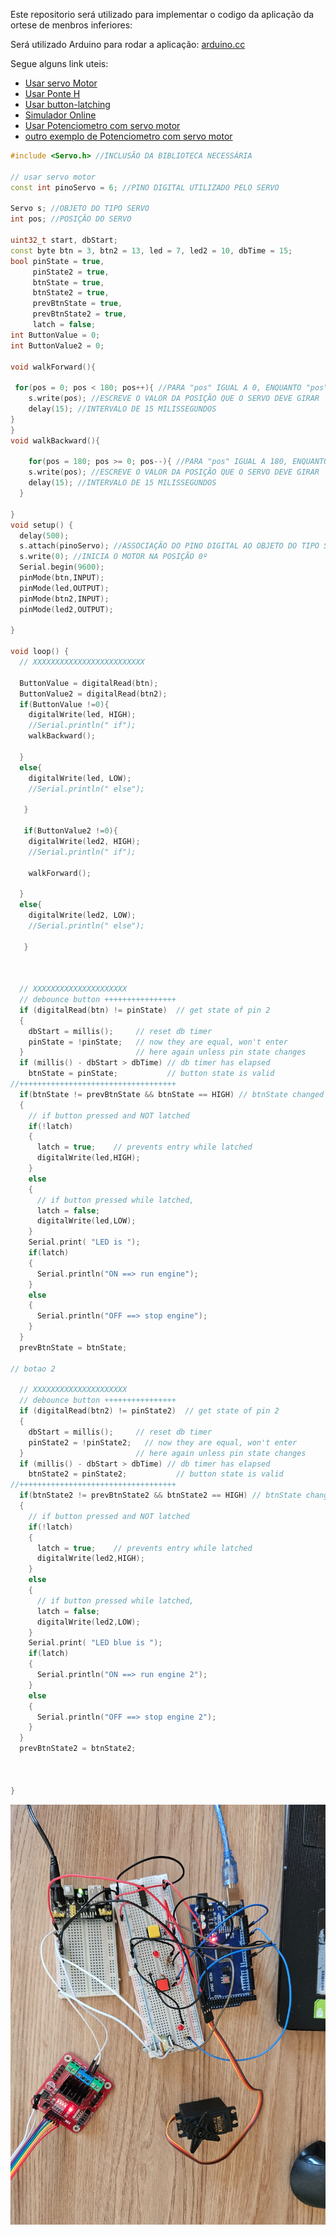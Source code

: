 Este repositorio será utilizado para implementar o codigo da aplicação da ortese de menbros inferiores:



Será utilizado Arduino para rodar a aplicação: [arduino.cc](https://www.arduino.cc/en/software)

Segue alguns link uteis:
- [Usar servo Motor](https://blogmasterwalkershop.com.br/arduino/como-usar-com-arduino-servo-motor-mg995)
- [Usar Ponte H](https://cdn.instructables.com/ORIG/FCN/YABW/IHNTEND4/FCNYABWIHNTEND4.pdf)
- [Usar button-latching](https://forum.arduino.cc/t/button-latching/321499/5)
- [Simulador Online](https://www.tinkercad.com/things/03YL3OztVVv-cool-krunk-crift/editel?sharecode=2el-GQnrRGlfAO1Q8Jp-CKXd9CBgFvJOoVfT7K-9hf0)
- [Usar Potenciometro com servo motor](https://www.makerhero.com/blog/potenciometro-controlando-servo-motor/)
- [outro exemplo de  Potenciometro com servo motor ](https://www.makerzine.com.br/educacao/servo-motor-controlado-por-potenciometro/)
```cpp
#include <Servo.h> //INCLUSÃO DA BIBLIOTECA NECESSÁRIA

// usar servo motor
const int pinoServo = 6; //PINO DIGITAL UTILIZADO PELO SERVO  
 
Servo s; //OBJETO DO TIPO SERVO
int pos; //POSIÇÃO DO SERVO

uint32_t start, dbStart;
const byte btn = 3, btn2 = 13, led = 7, led2 = 10, dbTime = 15;
bool pinState = true,
     pinState2 = true,
     btnState = true,
     btnState2 = true,
     prevBtnState = true,
     prevBtnState2 = true,
     latch = false;
int ButtonValue = 0;
int ButtonValue2 = 0;

void walkForward(){

 for(pos = 0; pos < 180; pos++){ //PARA "pos" IGUAL A 0, ENQUANTO "pos" MENOR QUE 180, INCREMENTA "pos"
    s.write(pos); //ESCREVE O VALOR DA POSIÇÃO QUE O SERVO DEVE GIRAR
    delay(15); //INTERVALO DE 15 MILISSEGUNDOS
}
}
void walkBackward(){

    for(pos = 180; pos >= 0; pos--){ //PARA "pos" IGUAL A 180, ENQUANTO "pos" MAIOR OU IGUAL QUE 0, DECREMENTA "pos"
    s.write(pos); //ESCREVE O VALOR DA POSIÇÃO QUE O SERVO DEVE GIRAR
    delay(15); //INTERVALO DE 15 MILISSEGUNDOS
  }
  
}
void setup() {
  delay(500);
  s.attach(pinoServo); //ASSOCIAÇÃO DO PINO DIGITAL AO OBJETO DO TIPO SERVO
  s.write(0); //INICIA O MOTOR NA POSIÇÃO 0º
  Serial.begin(9600);
  pinMode(btn,INPUT);
  pinMode(led,OUTPUT);
  pinMode(btn2,INPUT);
  pinMode(led2,OUTPUT);

}

void loop() {
  // XXXXXXXXXXXXXXXXXXXXXXXXX
  
  ButtonValue = digitalRead(btn);
  ButtonValue2 = digitalRead(btn2);
  if(ButtonValue !=0){
    digitalWrite(led, HIGH);
    //Serial.println(" if");
    walkBackward();
 
  }
  else{
    digitalWrite(led, LOW);
    //Serial.println(" else");
    
   }

   if(ButtonValue2 !=0){
    digitalWrite(led2, HIGH);
    //Serial.println(" if");

    walkForward();
 
  }
  else{
    digitalWrite(led2, LOW);
    //Serial.println(" else");
    
   }
 
   
  
  // XXXXXXXXXXXXXXXXXXXXX
  // debounce button ++++++++++++++++
  if (digitalRead(btn) != pinState)  // get state of pin 2
  {
    dbStart = millis();     // reset db timer
    pinState = !pinState;   // now they are equal, won't enter
  }                         // here again unless pin state changes
  if (millis() - dbStart > dbTime) // db timer has elapsed
    btnState = pinState;           // button state is valid 
//+++++++++++++++++++++++++++++++++++  
  if(btnState != prevBtnState && btnState == HIGH) // btnState changed
  {
    // if button pressed and NOT latched
    if(!latch)
    {
      latch = true;    // prevents entry while latched
      digitalWrite(led,HIGH);
    }  
    else
    {
      // if button pressed while latched,
      latch = false;
      digitalWrite(led,LOW);
    }
    Serial.print( "LED is ");
    if(latch)
    {
      Serial.println("ON ==> run engine");
    }
    else
    {
      Serial.println("OFF ==> stop engine");  
    }
  }
  prevBtnState = btnState;

// botao 2

  // XXXXXXXXXXXXXXXXXXXXX
  // debounce button ++++++++++++++++
  if (digitalRead(btn2) != pinState2)  // get state of pin 2
  {
    dbStart = millis();     // reset db timer
    pinState2 = !pinState2;   // now they are equal, won't enter
  }                         // here again unless pin state changes
  if (millis() - dbStart > dbTime) // db timer has elapsed
    btnState2 = pinState2;           // button state is valid 
//+++++++++++++++++++++++++++++++++++  
  if(btnState2 != prevBtnState2 && btnState2 == HIGH) // btnState changed
  {
    // if button pressed and NOT latched
    if(!latch)
    {
      latch = true;    // prevents entry while latched
      digitalWrite(led2,HIGH);
    }  
    else
    {
      // if button pressed while latched,
      latch = false;
      digitalWrite(led2,LOW);
    }
    Serial.print( "LED blue is ");
    if(latch)
    {
      Serial.println("ON ==> run engine 2");
    }
    else
    {
      Serial.println("OFF ==> stop engine 2");  
    }
  }
  prevBtnState2 = btnState2;



}
```


![prototipo](./img/prototipo.jpg?raw=true)